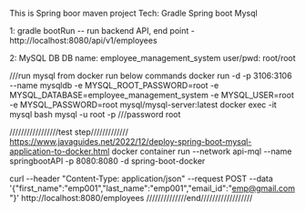 This is Spring boor maven project
Tech:
    Gradle
    Spring boot
    Mysql

1:  gradle bootRun               -- run backend API,
                                     end point - http://localhost:8080/api/v1/employees

2: MySQL DB
        DB name: employee_management_system
        user/pwd: root/root

///run mysql from docker run below commands
docker run -d -p 3106:3106 --name mysqldb -e MYSQL_ROOT_PASSWORD=root -e MYSQL_DATABASE=employee_management_system -e MYSQL_USER=root -e MYSQL_PASSWORD=root mysql/mysql-server:latest
docker exec -it mysql bash
mysql -u root -p
///password root

/////////////////test step/////////////
https://www.javaguides.net/2022/12/deploy-spring-boot-mysql-application-to-docker.html
docker container run --network api-mql --name springbootAPI -p 8080:8080 -d spring-boot-docker

curl --header "Content-Type: application/json"   --request POST   --data '{"first_name":"emp001","last_name":"emp001","email_id":"emp@gmail.com"}'   http://localhost:8080/employees
//////////////end//////////////////
